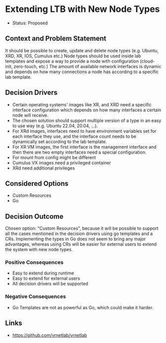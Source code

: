 # Extending LTB with New Node Types

* Status: Proposed

## Context and Problem Statement

It should be possible to create, update and delete node types (e.g. Ubuntu, XRD, XR, IOS, Cumulus etc.)
Node types should be used inside lab templates and expose a way to provide a node with configuration (cloud-init, zero-touch, etc.)
The amount of available network interfaces is dynamic and depends on how many connections a node has according to a specific lab template.

## Decision Drivers

* Certain operating systems' images like XR, and XRD need a specific interface configuration which depends on how many interfaces a certain node will receive.
* The chosen solution should support multiple version of a type in an easy to use way (e.g. Ubuntu 22.04, 20.04, ...).
* For XRd images, interfaces need to have environment variables set for each interface they use, and the interface count needs to be dynamically set according to the lab template.
* For XR VM images, the first interface is the management interface and then there are two empty interfaces need a special configuration.
* For mount from config might be different
* Cumulus VX images need a privileged container
* XRd need additional privileges

## Considered Options

* Custom Resources
* Go

## Decision Outcome

Chosen option: "Custom Resources", because it will be possible to support all the cases mentioned in the decision drivers using go templates and a CRs. Implementing the types in Go does not seem to bring any major advantages, whereas using CRs will be easier for external users to extend the system with new node types.

### Positive Consequences

* Easy to extend during runtime
* Easy to extend for external users
* All decision drivers will be supported

### Negative Consequences

* Go Templates are not as powerful as Go, which could make it harder.

## Links

* <https://github.com/vrnetlab/vrnetlab>

